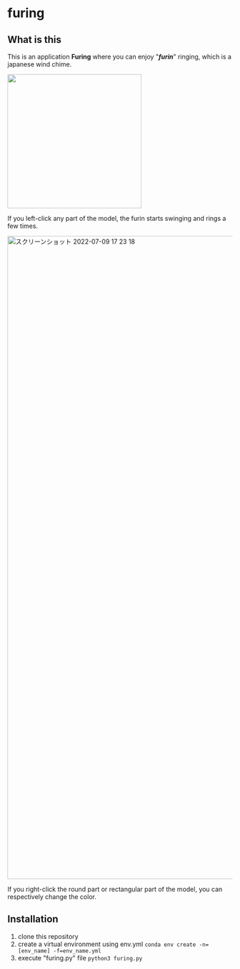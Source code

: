 # furing

## What is this
This is an application <b>Furing</b> where you can enjoy "<b><i>furin</i></b>" ringing, which is a japanese wind chime.

<img width="300"  src="https://user-images.githubusercontent.com/81012741/178097805-85a6a9ee-c350-43c0-a08b-b81fc65af7a3.png">

If you left-click any part of the model, the furin starts swinging and rings a few times.

<img width="1440" alt="スクリーンショット 2022-07-09 17 23 18" src="https://user-images.githubusercontent.com/81012741/178097948-e4236df4-8902-4e5c-aa72-96351ab0566c.png">

If you right-click the round part or rectangular part of the model, you can respectively change the color.


## Installation
1. clone this repository
2. create a virtual environment using env.yml
```conda env create -n=[env_name] -f=env_name.yml```
3. execute "furing.py" file
```python3 furing.py```
